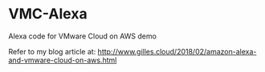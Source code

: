 # VMC-Alexa
Alexa code for VMware Cloud on AWS demo

Refer to my blog article at:
http://www.gilles.cloud/2018/02/amazon-alexa-and-vmware-cloud-on-aws.html
